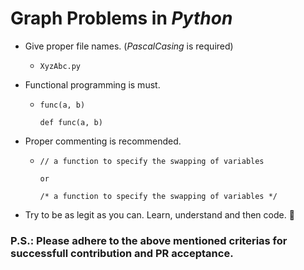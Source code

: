 # Graph Problems in _Python_
- Give proper file names. (_PascalCasing_ is required)
    - ```
      XyzAbc.py
      ```

- Functional programming is must.
    - ```
      func(a, b)

      def func(a, b)
      ```

- Proper commenting is recommended.
    - ```
      // a function to specify the swapping of variables
      
      or

      /* a function to specify the swapping of variables */
      ```

- Try to be as legit as you can. Learn, understand and then code. 🙏

### P.S.: Please adhere to the above mentioned criterias for successfull contribution and PR acceptance.
